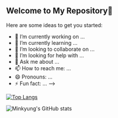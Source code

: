 ## Welcome to My Repository👋
Here are some ideas to get you started:

- 🔭 I’m currently working on ...
- 🌱 I’m currently learning ...
- 👯 I’m looking to collaborate on ...
- 🤔 I’m looking for help with ...
- 💬 Ask me about ...
- 📫 How to reach me: ...
- 😄 Pronouns: ...
- ⚡ Fun fact: ...
-->

[![Top Langs](https://github-readme-stats.vercel.app/api/top-langs/?username=minkyun99&layout=donut)](https://github.com/minkyun99/github-readme-stats)

![Minkyung's GitHub stats](https://github-readme-stats.vercel.app/api?username=minkyun99&show_icons=true&theme=shadow_green)





